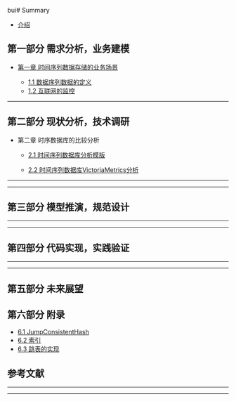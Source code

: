 bui#  Summary

* [介绍](README.md)

## 第一部分 需求分析，业务建模

* [第一章 时间序列数据存储的业务场景]()

  * [1.1 数据序列数据的定义](docs/chapter1/时间序列数据的定义.md)
  * [1.2 互联网的监控](docs/chapter1/互联网监控.md)
---

## 第二部分 现状分析，技术调研

* 第二章 时序数据库的比较分析


  * [2.1 时间序列数据库分析模版](docs/chapter2/时序数据库一般分析方法.md)

  * [2.2 时间序列数据库VictoriaMetrics分析](docs/chapter2/VictoriaMetrics.md)

  
---




---

## 第三部分 模型推演，规范设计
---


---

## 第四部分 代码实现，实践验证

---


---


## 第五部分 未来展望



## 第六部分 附录

* [6.1 JumpConsistentHash](docs/chapter6/一致性Hash算法JCH.md)
* [6.2 索引](docs/chapter6/index.md)
* [6.3 跳表的实现](docs/chapter6/skipList.md)


## 参考文献

---

---